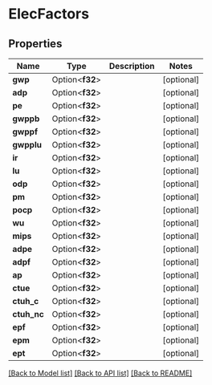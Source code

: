# ElecFactors

## Properties

Name | Type | Description | Notes
------------ | ------------- | ------------- | -------------
**gwp** | Option<**f32**> |  | [optional]
**adp** | Option<**f32**> |  | [optional]
**pe** | Option<**f32**> |  | [optional]
**gwppb** | Option<**f32**> |  | [optional]
**gwppf** | Option<**f32**> |  | [optional]
**gwpplu** | Option<**f32**> |  | [optional]
**ir** | Option<**f32**> |  | [optional]
**lu** | Option<**f32**> |  | [optional]
**odp** | Option<**f32**> |  | [optional]
**pm** | Option<**f32**> |  | [optional]
**pocp** | Option<**f32**> |  | [optional]
**wu** | Option<**f32**> |  | [optional]
**mips** | Option<**f32**> |  | [optional]
**adpe** | Option<**f32**> |  | [optional]
**adpf** | Option<**f32**> |  | [optional]
**ap** | Option<**f32**> |  | [optional]
**ctue** | Option<**f32**> |  | [optional]
**ctuh_c** | Option<**f32**> |  | [optional]
**ctuh_nc** | Option<**f32**> |  | [optional]
**epf** | Option<**f32**> |  | [optional]
**epm** | Option<**f32**> |  | [optional]
**ept** | Option<**f32**> |  | [optional]

[[Back to Model list]](../README.md#documentation-for-models) [[Back to API list]](../README.md#documentation-for-api-endpoints) [[Back to README]](../README.md)


